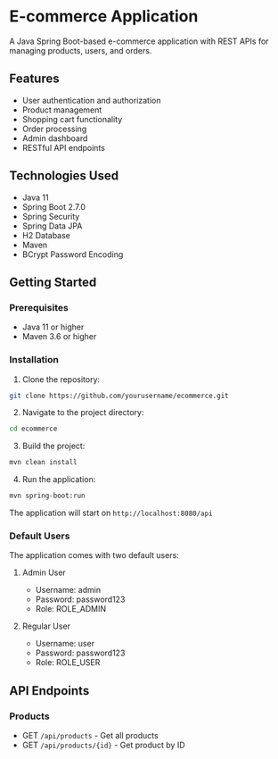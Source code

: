 # E-commerce Application

A Java Spring Boot-based e-commerce application with REST APIs for managing products, users, and orders.

## Features

- User authentication and authorization
- Product management
- Shopping cart functionality
- Order processing
- Admin dashboard
- RESTful API endpoints

## Technologies Used

- Java 11
- Spring Boot 2.7.0
- Spring Security
- Spring Data JPA
- H2 Database
- Maven
- BCrypt Password Encoding

## Getting Started

### Prerequisites

- Java 11 or higher
- Maven 3.6 or higher

### Installation

1. Clone the repository:
```bash
git clone https://github.com/yourusername/ecommerce.git
```

2. Navigate to the project directory:
```bash
cd ecommerce
```

3. Build the project:
```bash
mvn clean install
```

4. Run the application:
```bash
mvn spring-boot:run
```

The application will start on `http://localhost:8080/api`

### Default Users

The application comes with two default users:

1. Admin User
   - Username: admin
   - Password: password123
   - Role: ROLE_ADMIN

2. Regular User
   - Username: user
   - Password: password123
   - Role: ROLE_USER

## API Endpoints

### Products

- GET `/api/products` - Get all products
- GET `/api/products/{id}` - Get product by ID
